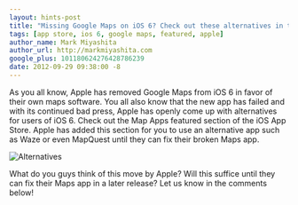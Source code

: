```yaml
---
layout: hints-post
title: "Missing Google Maps on iOS 6? Check out these alternatives in the App Store"
tags: [app store, ios 6, google maps, featured, apple]
author_name: Mark Miyashita
author_url: http://markmiyashita.com
google_plus: 101180624276428786239
date: 2012-09-29 09:38:00 -8
---
```


As you all know, Apple has removed Google Maps from iOS 6 in favor of their own maps software. You all also know that the new app has failed and with its continued bad press, Apple has openly come up with alternatives for users of iOS 6. Check out the Map Apps featured section of the iOS App Store. Apple has added this section for you to use an alternative app such as Waze or even MapQuest until they can fix their broken Maps app.

<img class="clear blog-image-border" src="{{site.url}}/images/alternative_maps_ios_6.jpeg" title="Alternatives">

What do you guys think of this move by Apple? Will this suffice until they can fix their Maps app in a later release? Let us know in the comments below!